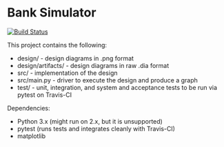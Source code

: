 # Bank Simulator

[![Build Status](https://travis-ci.org/DDiPuma/bankSimulator.svg?branch=master)](https://travis-ci.org/DDiPuma/bankSimulator)

This project contains the following:
- design/ - design diagrams in .png format
- design/artifacts/ - design diagrams in raw .dia format
- src/ - implementation of the design
- src/main.py - driver to execute the design and produce a graph
- test/ - unit, integration, and system and acceptance tests to be run via pytest on Travis-CI

Dependencies:
- Python 3.x (might run on 2.x, but it is unsupported)
- pytest (runs tests and integrates cleanly with Travis-CI)
- matplotlib
